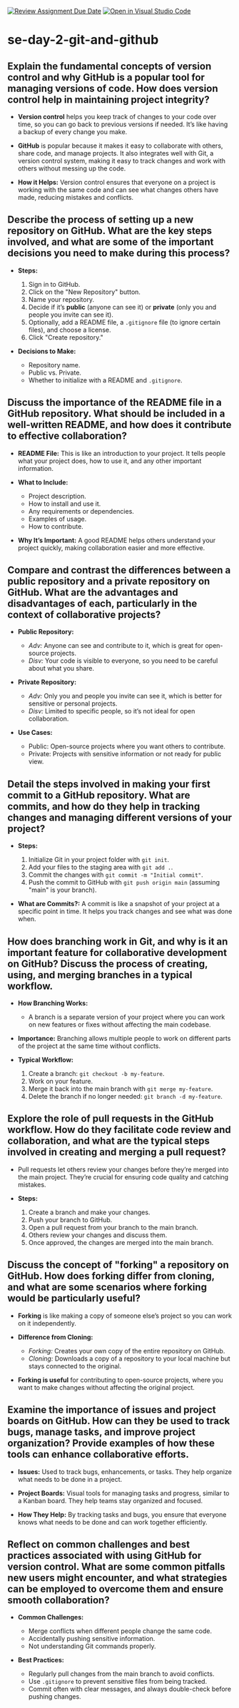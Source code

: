 [![Review Assignment Due Date](https://classroom.github.com/assets/deadline-readme-button-22041afd0340ce965d47ae6ef1cefeee28c7c493a6346c4f15d667ab976d596c.svg)](https://classroom.github.com/a/8wgCKhpZ)
[![Open in Visual Studio Code](https://classroom.github.com/assets/open-in-vscode-2e0aaae1b6195c2367325f4f02e2d04e9abb55f0b24a779b69b11b9e10269abc.svg)](https://classroom.github.com/online_ide?assignment_repo_id=15617886&assignment_repo_type=AssignmentRepo)
# se-day-2-git-and-github
## Explain the fundamental concepts of version control and why GitHub is a popular tool for managing versions of code. How does version control help in maintaining project integrity?
- **Version control** helps you keep track of changes to your code over time, so you can go back to previous versions if needed. It’s like having a backup of every change you make.
  
- **GitHub** is popular because it makes it easy to collaborate with others, share code, and manage projects. It also integrates well with Git, a version control system, making it easy to track changes and work with others without messing up the code.

- **How it Helps:** Version control ensures that everyone on a project is working with the same code and can see what changes others have made, reducing mistakes and conflicts.

## Describe the process of setting up a new repository on GitHub. What are the key steps involved, and what are some of the important decisions you need to make during this process?
- **Steps:**
  1. Sign in to GitHub.
  2. Click on the "New Repository" button.
  3. Name your repository.
  4. Decide if it’s **public** (anyone can see it) or **private** (only you and people you invite can see it).
  5. Optionally, add a README file, a `.gitignore` file (to ignore certain files), and choose a license.
  6. Click "Create repository."

- **Decisions to Make:** 
  - Repository name.
  - Public vs. Private.
  - Whether to initialize with a README and `.gitignore`.

## Discuss the importance of the README file in a GitHub repository. What should be included in a well-written README, and how does it contribute to effective collaboration?
- **README File:** This is like an introduction to your project. It tells people what your project does, how to use it, and any other important information.

- **What to Include:**
  - Project description.
  - How to install and use it.
  - Any requirements or dependencies.
  - Examples of usage.
  - How to contribute.

- **Why It’s Important:** A good README helps others understand your project quickly, making collaboration easier and more effective.

## Compare and contrast the differences between a public repository and a private repository on GitHub. What are the advantages and disadvantages of each, particularly in the context of collaborative projects?
- **Public Repository:** 
  - *Adv:* Anyone can see and contribute to it, which is great for open-source projects.
  - *Disv:* Your code is visible to everyone, so you need to be careful about what you share.

- **Private Repository:**
  - *Adv:* Only you and people you invite can see it, which is better for sensitive or personal projects.
  - *Disv:* Limited to specific people, so it’s not ideal for open collaboration.

- **Use Cases:** 
  - Public: Open-source projects where you want others to contribute.
  - Private: Projects with sensitive information or not ready for public view.

## Detail the steps involved in making your first commit to a GitHub repository. What are commits, and how do they help in tracking changes and managing different versions of your project?
- **Steps:**
  1. Initialize Git in your project folder with `git init`.
  2. Add your files to the staging area with `git add .`.
  3. Commit the changes with `git commit -m "Initial commit"`.
  4. Push the commit to GitHub with `git push origin main` (assuming "main" is your branch).

- **What are Commits?:** A commit is like a snapshot of your project at a specific point in time. It helps you track changes and see what was done when.

## How does branching work in Git, and why is it an important feature for collaborative development on GitHub? Discuss the process of creating, using, and merging branches in a typical workflow.
- **How Branching Works:** 
  - A branch is a separate version of your project where you can work on new features or fixes without affecting the main codebase.
  
- **Importance:** Branching allows multiple people to work on different parts of the project at the same time without conflicts.

- **Typical Workflow:**
  1. Create a branch: `git checkout -b my-feature`.
  2. Work on your feature.
  3. Merge it back into the main branch with `git merge my-feature`.
  4. Delete the branch if no longer needed: `git branch -d my-feature`.

## Explore the role of pull requests in the GitHub workflow. How do they facilitate code review and collaboration, and what are the typical steps involved in creating and merging a pull request?
- Pull requests let others review your changes before they’re merged into the main project. They’re crucial for ensuring code quality and catching mistakes.

- **Steps:**
  1. Create a branch and make your changes.
  2. Push your branch to GitHub.
  3. Open a pull request from your branch to the main branch.
  4. Others review your changes and discuss them.
  5. Once approved, the changes are merged into the main branch.

## Discuss the concept of "forking" a repository on GitHub. How does forking differ from cloning, and what are some scenarios where forking would be particularly useful?
- **Forking** is like making a copy of someone else’s project so you can work on it independently.

- **Difference from Cloning:**
  - *Forking:* Creates your own copy of the entire repository on GitHub.
  - *Cloning:* Downloads a copy of a repository to your local machine but stays connected to the original.

- **Forking is useful** for contributing to open-source projects, where you want to make changes without affecting the original project.

## Examine the importance of issues and project boards on GitHub. How can they be used to track bugs, manage tasks, and improve project organization? Provide examples of how these tools can enhance collaborative efforts.
- **Issues:** Used to track bugs, enhancements, or tasks. They help organize what needs to be done in a project.

- **Project Boards:** Visual tools for managing tasks and progress, similar to a Kanban board. They help teams stay organized and focused.

- **How They Help:** By tracking tasks and bugs, you ensure that everyone knows what needs to be done and can work together efficiently.

## Reflect on common challenges and best practices associated with using GitHub for version control. What are some common pitfalls new users might encounter, and what strategies can be employed to overcome them and ensure smooth collaboration?
- **Common Challenges:**
  - Merge conflicts when different people change the same code.
  - Accidentally pushing sensitive information.
  - Not understanding Git commands properly.

- **Best Practices:**
  - Regularly pull changes from the main branch to avoid conflicts.
  - Use `.gitignore` to prevent sensitive files from being tracked.
  - Commit often with clear messages, and always double-check before pushing changes.
